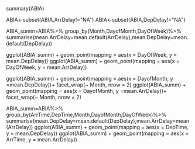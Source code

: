 summary(ABIA)

ABIA<-subset(ABIA,ArrDelay!="NA")
ABIA<-subset(ABIA,DepDelay!="NA")

ABIA_summ=ABIA%>%
  group_by(Month,DayofMonth,DayOfWeek)%>%
  summarise(mean.ArrDelay=mean.default(ArrDelay),mean.DepDelay=mean.default(DepDelay))

ggplot(ABIA_summ) + 
  geom_point(mapping = aes(x = DayOfWeek, y = mean.DepDelay))
ggplot(ABIA_summ) + 
  geom_point(mapping = aes(x = DayOfWeek, y = mean.ArrDelay))

ggplot(ABIA_summ) + 
  geom_point(mapping = aes(x = DayofMonth, y =mean.DepDelay))+
  facet_wrap(~ Month, nrow = 2)
ggplot(ABIA_summ) + 
  geom_point(mapping = aes(x = DayofMonth, y =mean.ArrDelay))+
  facet_wrap(~ Month, nrow = 2)

ABIA_summ=ABIA%>%
  group_by(ArrTime,DepTime,Month,DayofMonth,DayOfWeek)%>%
  summarise(mean.DepDelay=mean.default(DepDelay),mean.ArrDelay=mean(ArrDelay))
ggplot(ABIA_summ) + 
  geom_point(mapping = aes(x = DepTime, y = mean.DepDelay))
ggplot(ABIA_summ) + 
  geom_point(mapping = aes(x = ArrTime, y = mean.ArrDelay))
